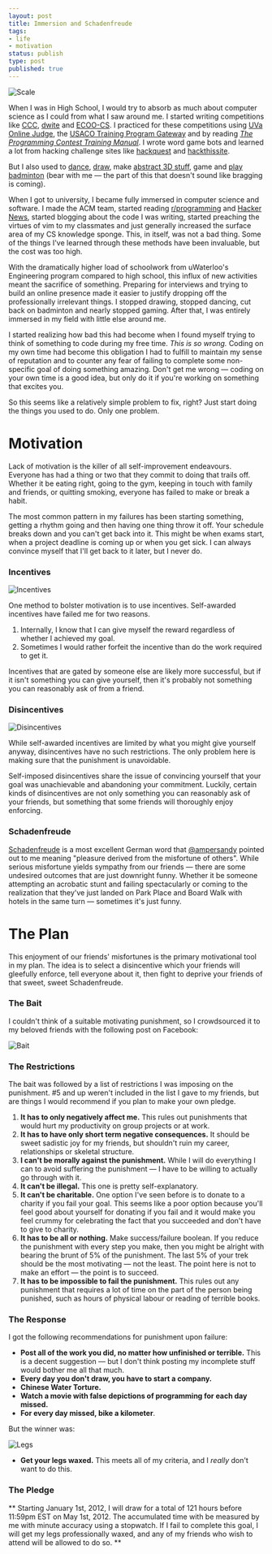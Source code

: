 ```yaml
---
layout: post
title: Immersion and Schadenfreude
tags:
- life
- motivation
status: publish
type: post
published: true
---
```


![Scale](/images/11-12-28-Scale.png)

When I was in High School, I would try to absorb as much about computer science 
as I could from what I saw around me. I started writing competitions like 
[CCC][], [dwite][] and [ECOO-CS][]. I practiced for these competitions using 
[UVa Online Judge][UVa], the [USACO Training Program Gateway] and by reading 
[_The Programming Contest Training Manual_][skiena]. I wrote word game bots and 
learned a lot from hacking challenge sites like [hackquest][] and 
[hackthissite][].

But I also used to [dance][], [draw][], make [abstract 3D stuff][], game and 
[play badminton][] (bear with me &mdash; the part of this that doesn't sound 
like bragging is coming).

When I got to university, I became fully immersed in computer science and 
software. I made the ACM team, started reading [r/programming][] and [Hacker 
News][], started blogging about the code I was writing, started preaching the 
virtues of vim to my classmates and just generally increased the surface area of 
my CS knowledge sponge. This, in itself, was not a bad thing. Some of the things 
I've learned through these methods have been invaluable, but the cost was too 
high.

With the dramatically higher load of schoolwork from uWaterloo's Engineering 
program compared to high school, this influx of new activities meant the 
sacrifice of something. Preparing for interviews and trying to build an online 
presence made it easier to justify dropping off the professionally irrelevant 
things. I stopped drawing, stopped dancing, cut back on badminton and nearly 
stopped gaming. After that, I was entirely immersed in my field with little else 
around me.

I started realizing how bad this had become when I found myself trying to think 
of something to code during my free time. _This is so wrong._ Coding on my own 
time had become this obligation I had to fulfill to maintain my sense of 
reputation and to counter any fear of failing to complete some non-specific goal 
of doing something amazing. Don't get me wrong &mdash; coding on your own time 
is a good idea, but only do it if you're working on something that excites you.

So this seems like a relatively simple problem to fix, right? Just start doing 
the things you used to do. Only one problem.

Motivation
==========

Lack of motivation is the killer of all self-improvement endeavours. Everyone 
has had a thing or two that they commit to doing that trails off. Whether it be 
eating right, going to the gym, keeping in touch with family and friends, or 
quitting smoking, everyone has failed to make or break a habit.

The most common pattern in my failures has been starting something, getting a 
rhythm going and then having one thing throw it off. Your schedule breaks down 
and you can't get back into it. This might be when exams start, when a project 
deadline is coming up or when you get sick. I can always convince myself that 
I'll get back to it later, but I never do.

### Incentives

![Incentives](/images/11-12-28-Incentives.png)

One method to bolster motivation is to use incentives. Self-awarded incentives 
have failed me for two reasons.

1. Internally, I know that I can give myself the reward regardless of whether I 
   achieved my goal.
2. Sometimes I would rather forfeit the incentive than do the work required to 
   get it.

Incentives that are gated by someone else are likely more successful, but if it 
isn't something you can give yourself, then it's probably not something you can 
reasonably ask of from a friend.

### Disincentives

![Disincentives](/images/11-12-28-Disincentives.png)

While self-awarded incentives are limited by what you might give yourself 
anyway, disincentives have no such restrictions. The only problem here is making
sure that the punishment is unavoidable.

Self-imposed disincentives share the issue of convincing yourself that your goal 
was unachievable and abandoning your commitment. Luckily, certain kinds of 
disincentives are not only something you can reasonably ask of your friends, but 
something that some friends will thoroughly enjoy enforcing.

### Schadenfreude

[Schadenfreude][] is a most excellent German word that [@ampersandy][] pointed 
out to me meaning "pleasure derived from the misfortune of others". While 
serious misfortune yields sympathy from our friends &mdash; there are some 
undesired outcomes that are just downright funny. Whether it be someone 
attempting an acrobatic stunt and failing spectacularly or coming to the 
realization that they've just landed on Park Place and Board Walk with hotels in 
the same turn &mdash;
sometimes it's just funny.

The Plan
========

This enjoyment of our friends' misfortunes is the primary motivational tool in 
my plan. The idea is to select a disincentive which your friends will gleefully 
enforce, tell everyone about it, then fight to deprive your friends of that 
sweet, sweet Schadenfreude.

### The Bait

I couldn't think of a suitable motivating punishment, so I crowdsourced it to my 
beloved friends with the following post on Facebook:

![Bait](/images/11-12-28-Bait.png)

### The Restrictions

The bait was followed by a list of restrictions I was imposing on the 
punishment. #5 and up weren't included in the list I gave to my friends, but are 
things I would recommend if you plan to make your own pledge.

1. **It has to only negatively affect me.** This rules out punishments that 
   would hurt my productivity on group projects or at work.
2. **It has to have only short term negative consequences.** It should be sweet 
   sadistic joy for my friends, but shouldn't ruin my career, relationships or 
   skeletal structure.
3. **I can't be morally against the punishment.** While I will do everything I 
   can to avoid suffering the punishment &mdash; I have to be willing to 
   actually go through with it.
4. **It can't be illegal.** This one is pretty self-explanatory.
5. **It can't be charitable.** One option I've seen before is to donate to a 
   charity if you fail your goal. This seems like a poor option because you'll 
   feel good about yourself for donating if you fail and it would make you feel 
   crummy for celebrating the fact that you succeeded and don't have to give to 
   charity.
6. **It has to be all or nothing.** Make success/failure boolean. If you reduce 
   the punishment with every step you make, then you might be alright with 
   bearing the brunt of 5% of the punishment. The last 5% of your trek should be 
   the most motivating &mdash; not the least. The point here is not to make an 
   effort &mdash; the point is to succeed.
7. **It has to be impossible to fail the punishment.** This rules out any 
   punishment that requires a lot of time on the part of the person being 
   punished, such as hours of physical labour or reading of terrible books.

### The Response

I got the following recommendations for punishment upon failure:

* **Post all of the work you did, no matter how unfinished or terrible.** This 
  is a decent suggestion &mdash; but I don't think posting my incomplete stuff 
  would bother me all that much.
* **Every day you don't draw, you have to start a company.**
* **Chinese Water Torture.**
* **Watch a movie with false depictions of programming for each day missed.** 
* **For every day missed, bike a kilometer**.

But the winner was:

![Legs](/images/11-12-28-Legs.png)

* **Get your legs waxed.** This meets all of my criteria, and I _really_ don't 
  want to do this.

### The Pledge

** Starting January 1st, 2012, I will draw for a total of 121 hours before 
11:59pm EST on May 1st, 2012. The accumulated time with be measured by me with 
minute accuracy using a stopwatch. If I fail to complete this goal, I will get 
my legs professionally waxed, and any of my friends who wish to attend will be 
allowed to do so. **


[CCC]: http://cemc.math.uwaterloo.ca/contests/computing.html
[dwite]: http://dwite.ca/
[ECOO-CS]: http://ecoo.org/index.php?option=com_content&task=view&id=26&Itemid=57
[UVa]: http://uva.onlinejudge.org/
[USACO Training Program Gateway]: http://ace.delos.com/usacogate
[skiena]: http://www.amazon.com/dp/0387001638/?tag=stackoverfl08-20
[hackquest]: http://hackquest.com/
[hackthissite]: http://www.hackthissite.org/

[dance]: http://www.youtube.com/watch?v=1PQchpvm3Ng&t=4m18s
[draw]: http://phleet.deviantart.com/#/dkpjui
[abstract 3D stuff]: http://phleet.deviantart.com/gallery/?offset=24#/dgwcs3
[play badminton]: https://fbcdn-sphotos-a.akamaihd.net/hphotos-ak-ash4/199721_4379354147_508144147_35151_7735_n.jpg

[r/programming]: http://www.reddit.com/r/programming
[Hacker News]: http://news.ycombinator.com/

[Schadenfreude]: http://en.wikipedia.org/wiki/Schadenfreude
[@ampersandy]: http://twitter.com/ampersandy
